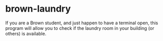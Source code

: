 # brown-laundry
If you are a Brown student, and just happen to have a terminal open, this program will allow you to check if the laundry room in your building (or others) is available.
